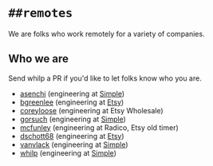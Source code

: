 # `##remotes`

We are folks who work remotely for a variety of companies.

## Who we are

Send whilp a PR if you'd like to let folks know who you are.

- [asenchi][] (engineering at [Simple][])
- [bgreenlee][] (engineering at [Etsy][])
- [coreyloose][] (engineering at Etsy Wholesale)
- [gorsuch][] (engineering at [Simple][])
- [mcfunley][] (engineering at Radico, Etsy old timer)
- [dschott68][] (engineering at [Etsy][])
- [vanvlack][] (engineering at [Simple][])
- [whilp][] (engineering at [Simple][])

[asenchi]: https://twitter.com/asenchi
[bgreenlee]: https://twitter.com/bgreenlee
[coreyloose]: https://twitter.com/coreyloose
[gorsuch]: https://twitter.com/michaelgorsuch
[mcfunley]: https://twitter.com/mcfunley
[dschott68]: https://twitter.com/dschott68
[vanvlack]: https://twitter.com/vanvlack
[whilp]: https://twitter.com/whilp

[Etsy]: https://etsy.com
[Simple]: https://simple.com/
